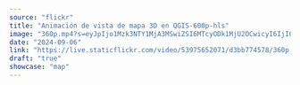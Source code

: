 ```yaml
---
source: "flickr"
title: "Animación de vista de mapa 3D en QGIS-600p-hls"
image: "360p.mp4?s=eyJpIjo1Mzk3NTY1MjA3MSwiZSI6MTcyODk1MjU2OCwicyI6IjI0MjVjMmYxNWQ5NzhkNDU5ZDIyMzVkN2NiMDVmOTc3ODEyZTA0YWQiLCJ2IjoxfQ.mp4"
date: "2024-09-06"
link: "https://live.staticflickr.com/video/53975652071/d3bb774578/360p.mp4?s=eyJpIjo1Mzk3NTY1MjA3MSwiZSI6MTcyODk1MjU2OCwicyI6IjI0MjVjMmYxNWQ5NzhkNDU5ZDIyMzVkN2NiMDVmOTc3ODEyZTA0YWQiLCJ2IjoxfQ"
draft: "true"
showcase: "map"
---
```

